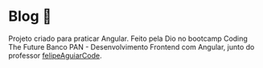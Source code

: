 # Blog 🚀

Projeto criado para praticar Angular. Feito pela Dio no bootcamp Coding The Future Banco PAN - Desenvolvimento Frontend com Angular,
junto do professor <a href="https://github.com/felipeAguiarCode">felipeAguiarCode</a>.


